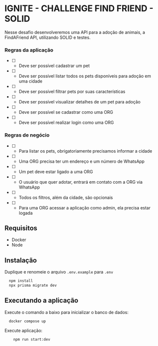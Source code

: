 # IGNITE - CHALLENGE FIND FRIEND - SOLID

Nesse desafio desenvolveremos uma API para a adoção de animais, a FindAFriend API, utilizando SOLID e testes.

### Regras da aplicação

- [ ] - Deve ser possível cadastrar um pet
- [ ] - Deve ser possível listar todos os pets disponíveis para adoção em uma cidade
- [ ] - Deve ser possível filtrar pets por suas características
- [ ] - Deve ser possível visualizar detalhes de um pet para adoção
- [ ] - Deve ser possível se cadastrar como uma ORG
- [ ] - Deve ser possível realizar login como uma ORG

### Regras de negócio

- [ ] - Para listar os pets, obrigatoriamente precisamos informar a cidade
- [ ] - Uma ORG precisa ter um endereço e um número de WhatsApp
- [ ] - Um pet deve estar ligado a uma ORG
- [ ] - O usuário que quer adotar, entrará em contato com a ORG via WhatsApp
- [ ] - Todos os filtros, além da cidade, são opcionais
- [ ] - Para uma ORG acessar a aplicação como admin, ela precisa estar logada

## Requisitos

- Docker
- Node

## Instalação

Duplique e renomeie o arquivo `.env.example` para `.env`

```sh
  npm install
  npx prisma migrate dev
```

## Executando a aplicação

Execute o comando a baixo para inicializar o banco de dados:

```sh
  docker compose up
```

Execute aplicação:

```sh
	npm run start:dev
```
